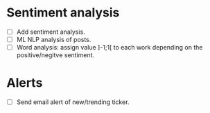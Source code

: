 # **Sentiment analysis**
- [ ] Add sentiment analysis.
- [ ] ML NLP analysis of posts.
- [ ] Word analysis: assign value \]-1;1\[ to each work depending on the positive/negitve sentiment.
# **Alerts**
- [ ] Send email alert of new/trending ticker.
